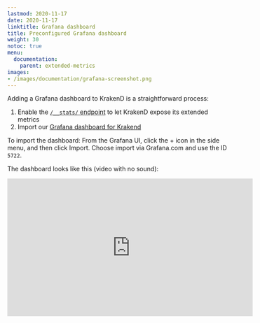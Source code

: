```yaml
---
lastmod: 2020-11-17
date: 2020-11-17
linktitle: Grafana dashboard
title: Preconfigured Grafana dashboard
weight: 30
notoc: true
menu:
  documentation:
    parent: extended-metrics
images:
- /images/documentation/grafana-screenshot.png
---
```


Adding a Grafana dashboard to KrakenD is a straightforward process:

1. Enable the [`/__stats/` endpoint](/docs/extended-metrics/stats-endpoint/) to let KrakenD expose its extended metrics
2. Import our [Grafana dashboard for Krakend](https://grafana.com/dashboards/5722)

To import the dashboard: From the Grafana UI, click the + icon in the side menu, and then click Import. Choose import via Grafana.com and use the ID `5722`.

The dashboard looks like this (video with no sound):

<iframe width="560" height="315" src="https://www.youtube.com/embed/Ik18Zlwyap8" frameborder="0" allow="accelerometer; autoplay; clipboard-write; encrypted-media; gyroscope; picture-in-picture" allowfullscreen></iframe>
